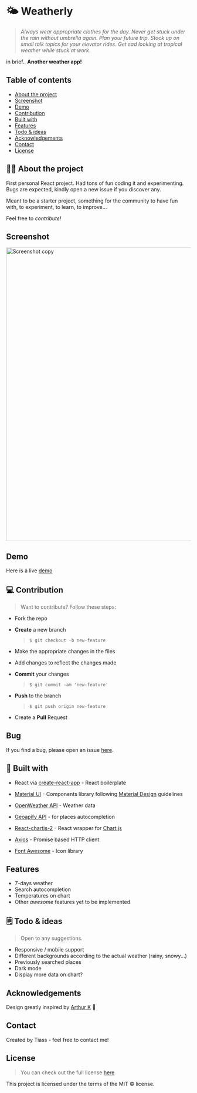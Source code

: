 # 🌤 Weatherly

> _Always wear appropriate clothes for the day. Never get stuck under the rain without umbrella again. Plan your future trip. Stock up on small talk topics for your elevator rides. Get sad looking at tropical weather while stuck at work_.

in brief.. **Another weather app!**

## Table of contents

- [About the project](#about-the-project)
- [Screenshot](#screenshot)
- [Demo](#demo)
- [Contribution](#contribution)
- [Built with](#built-with)
- [Features](#features)
- [Todo & ideas](#todo--ideas)
- [Acknowledgements](#acknowledgements)
- [Contact](#contact)
- [License](#license)

## 👨‍💻 About the project

First personal React project. Had tons of fun coding it and experimenting. Bugs are expected, kindly open a new issue if you discover any.

Meant to be a starter project, something for the community to have fun with, to experiment, to learn, to improve...

Feel free to _contribute!_

## Screenshot

<img width="800" alt="Screenshot copy" src="https://user-images.githubusercontent.com/74107413/128995485-ce64f59f-0cb9-4429-b934-02dff6d22c7e.png">

## Demo

Here is a live [demo]

[demo]: https://weatherly-react.netlify.app/

## 💻 Contribution

> Want to contribute? Follow these steps:

- Fork the repo
- **Create** a new branch

  > `$ git checkout -b new-feature`

- Make the appropriate changes in the files
- Add changes to reflect the changes made
- **Commit** your changes

  > `$ git commit -am 'new-feature'`

- **Push** to the branch

  > `$ git push origin new-feature`

- Create a **Pull** Request

## Bug

If you find a bug, please open an issue [here].

[here]: https://github.com/Tiasstiass/weatherly/issues/new

## 🚀 Built with

- React via [create-react-app] - React boilerplate

[create-react-app]: https://create-react-app.dev/

- [Material UI] - Components library following [Material Design] guidelines

[material ui]: https://material-ui.com/
[material design]: https://material.io/design

- [OpenWeather API] - Weather data

  [openweather api]: https://openweathermap.org/api

- [Geoapify API] - for places autocompletion

[geoapify api]: https://www.geoapify.com/

- [React-chartjs-2] - React wrapper for [Chart.js]

[react-chartjs-2]: https://www.npmjs.com/package/react-chartjs-2
[chart.js]: https://www.chartjs.org/docs/latest/

- [Axios] - Promise based HTTP client

[axios]: https://github.com/axios/axios

- [Font Awesome] - Icon library

  [font awesome]: https://fontawesome.com/

## Features

- 7-days weather
- Search autocompletion
- Temperatures on chart
- Other _awesome_ features yet to be implemented

## 🗒 Todo & ideas

> Open to any suggestions.

- Responsive / mobile support
- Different backgrounds according to the actual weather (rainy, snowy...)
- Previously searched places
- Dark mode
- Display more data on chart?

## Acknowledgements

Design greatly inspired by [Arthur K] 🙏

[arthur k]: https://dribbble.com/thearthurk

## Contact

Created by Tiass - feel free to contact me!

## License

> You can check out the full license [here]

[here]: /LICENSE

This project is licensed under the terms of the MIT © license.
